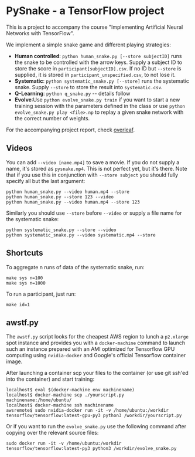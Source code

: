 # PySnake - a TensorFlow project

This is a project to accompany the course "Implementing Artificial Neural Networks with TensorFlow".

We implement a simple snake game and different playing strategies:

- **Human controlled**: `python human_snake.py [--store subjectID]` runs the snake to be controlled with the arrow keys. Supply a subject ID to store the score in `participant[subjectID].csv`. If no ID but `--store` is supplied, it is stored in `participant_unspecified.csv`, to not lose it.
- **Systematic**: `python systematic_snake.py [--store]` runs the systematic snake. Supply `--store` to store the result into `systematic.csv`.
- **Q-Learning**: `python q_snake.py` -- details follow
- **Evolve**:Use `python evolve_snake.py train` if you want to start a new training session with the parameters defined in the class or use `python evolve_snake.py play <file>.np` to replay a given snake network with the correct number of weights.

For the accompanying project report, check [overleaf](https://www.overleaf.com/8169167cgrvhvrwfbqs).


## Videos
You can add `--video [name.mp4]` to save a movie. If you do not supply a name, it's stored as `pysnake.mp4`. This is not perfect yet, but it's there. Note that if you use this in conjunction with `--store subject` you should fully specify all but the last argument:

    python human_snake.py --video human.mp4 --store
    python human_snake.py --store 123 --video
    python human_snake.py --video human.mp4 --store 123

Similarly you should use `--store` before `--video` or supply a file name for the systematic snake:

    python systematic_snake.py --store --video
    python systematic_snake.py --video systematic.mp4 --store


## Shortcuts
To aggregate n runs of data of the systematic snake, run:

    make sys n=100
    make sys n=1000

To run a participant, just run:

    make id=1


## awstf.py
The `awstf.py` script looks for the cheapest AWS region to lunch a `p2.xlarge` spot instance and provides you with a `docker-machine` command to launch such an instance prepared with an AMI optimized for Tensorflow GPU computing using `nvidia-docker` and Google's official Tensorflow container image.

After launching a container scp your files to the container (or use git ssh'ed into the container) and start training:

```
localhost$ eval $(docker-machine env machinename)
localhost$ docker-machine scp ./yourscript.py machinename:/home/ubuntu/
localhost$ docker-machine ssh machinename
awsremote$ sudo nvidia-docker run -it -v /home/ubuntu:/workdir tensorflow/tensorflow:latest-gpu-py3 python3 /workdir/yourscript.py
```
Or if you want to run the `evolve_snake.py` use the following command after copying over the relevant source files:
```
sudo docker run -it -v /home/ubuntu:/workdir tensorflow/tensorflow:latest-py3 python3 /workdir/evolve_snake.py
```
